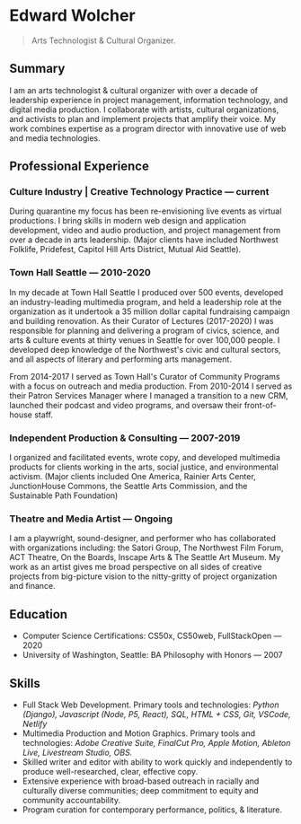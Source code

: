 # Edward Wolcher

> Arts Technologist & Cultural Organizer.


## Summary

I am an arts technologist & cultural organizer with over a decade of leadership experience in project management, information technology, and digital media production. I collaborate with artists, cultural organizations, and activists to plan and implement projects that amplify their voice. My work combines expertise as a program director with innovative use of web and media technologies.

## Professional Experience

### Culture Industry | Creative Technology Practice — current

During quarantine my focus has been re-envisioning live events as virtual productions. I bring skills in modern web design and application development, video and audio production, and project management from over a decade in arts leadership. (Major clients have included Northwest Folklife, Pridefest, Capitol Hill Arts District, Mutual Aid Seattle).

### Town Hall Seattle — 2010-2020

In my decade at Town Hall Seattle I produced over 500 events, developed an industry-leading multimedia program, and held a leadership role at the organization as it undertook a 35 million dollar capital fundraising campaign and building renovation. As their Curator of Lectures (2017-2020) I was responsible for planning and delivering a program of civics, science, and arts & culture events at thirty venues in Seattle for over 100,000 people. I developed deep knowledge of the Northwest's civic and cultural sectors, and all aspects of literary and performing arts management.

From 2014-2017 I served as Town Hall's Curator of Community Programs with a focus on outreach and media production. From 2010-2014 I served as their Patron Services Manager where I managed a transition to a new CRM, launched their podcast and video programs, and oversaw their front-of-house staff.

### Independent Production & Consulting — 2007-2019

I organized and facilitated events, wrote copy, and developed multimedia products for clients working in the arts, social justice, and environmental activism. (Major clients included One America, Rainier Arts Center, JunctionHouse Commons, the Seattle Arts Commission, and the Sustainable Path Foundation)

### Theatre and Media Artist — Ongoing

I am a playwright, sound-designer, and performer who has collaborated with organizations including: the Satori Group, The Northwest Film Forum, ACT Theatre, On the Boards, Inscape Arts & The Seattle Art Museum. My work as an artist gives me broad perspective on all sides of creative projects from big-picture vision to the nitty-gritty of project organization and finance.

## Education

- Computer Science Certifications: CS50x, CS50web, FullStackOpen — 2020
- University of Washington, Seattle: BA Philosophy with Honors — 2007

## Skills

- Full Stack Web Development. Primary tools and technologies: _Python (Django), Javascript (Node, P5, React), SQL, HTML + CSS, Git, VSCode, Netlify_
- Multimedia Production and Motion Graphics. Primary tools and technologies: _Adobe Creative Suite, FinalCut Pro, Apple Motion, Ableton Live, Livestream Studio, OBS._
- Skilled writer and editor with ability to work quickly and independently to produce well-researched, clear, effective copy.
- Extensive experience with broad-based outreach in racially and culturally diverse communities; deep commitment to equity and community accountability.
- Program curation for contemporary performance, politics, & literature.
